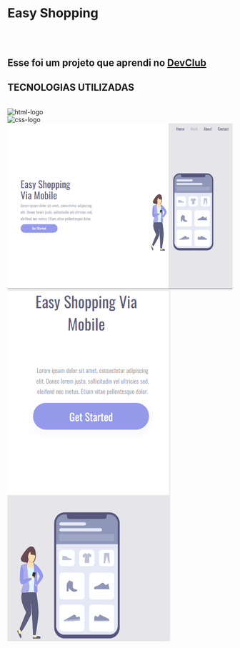 <h1>Easy Shopping</h1/>
<br>
<br>
<h2>Esse foi um projeto que aprendi no  <a href="https://rodolfomori.com.br/devclub">DevClub</a></h2/>
<h2>TECNOLOGIAS UTILIZADAS</h2/>
<br>
<img src="https://img.shields.io/badge/HTML5-E34F26?style=for-the-badge&logo=html5&logoColor=white" alt="html-logo" />
<br>
<img src="https://img.shields.io/badge/CSS3-1572B6?style=for-the-badge&logo=css3&logoColor=white" alt="css-logo" />


<img src="https://github.com/ferodias/Easy-shopping/blob/master/Desktop_easy.PNG?raw=true" />
<img src= "https://github.com/ferodias/Easy-shopping/blob/master/mobile.PNG?raw=true" />
